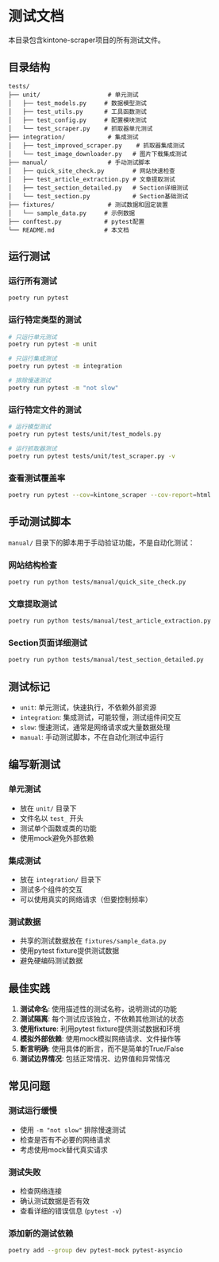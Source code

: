 # 测试文档

本目录包含kintone-scraper项目的所有测试文件。

## 目录结构

```
tests/
├── unit/                   # 单元测试
│   ├── test_models.py     # 数据模型测试
│   ├── test_utils.py      # 工具函数测试
│   ├── test_config.py     # 配置模块测试
│   └── test_scraper.py    # 抓取器单元测试
├── integration/            # 集成测试
│   ├── test_improved_scraper.py    # 抓取器集成测试
│   └── test_image_downloader.py   # 图片下载集成测试
├── manual/                 # 手动测试脚本
│   ├── quick_site_check.py        # 网站快速检查
│   ├── test_article_extraction.py # 文章提取测试
│   ├── test_section_detailed.py   # Section详细测试
│   └── test_section.py            # Section基础测试
├── fixtures/               # 测试数据和固定装置
│   └── sample_data.py     # 示例数据
├── conftest.py            # pytest配置
└── README.md              # 本文档
```

## 运行测试

### 运行所有测试
```bash
poetry run pytest
```

### 运行特定类型的测试
```bash
# 只运行单元测试
poetry run pytest -m unit

# 只运行集成测试
poetry run pytest -m integration

# 排除慢速测试
poetry run pytest -m "not slow"
```

### 运行特定文件的测试
```bash
# 运行模型测试
poetry run pytest tests/unit/test_models.py

# 运行抓取器测试
poetry run pytest tests/unit/test_scraper.py -v
```

### 查看测试覆盖率
```bash
poetry run pytest --cov=kintone_scraper --cov-report=html
```

## 手动测试脚本

`manual/` 目录下的脚本用于手动验证功能，不是自动化测试：

### 网站结构检查
```bash
poetry run python tests/manual/quick_site_check.py
```

### 文章提取测试
```bash
poetry run python tests/manual/test_article_extraction.py
```

### Section页面详细测试
```bash
poetry run python tests/manual/test_section_detailed.py
```

## 测试标记

- `unit`: 单元测试，快速执行，不依赖外部资源
- `integration`: 集成测试，可能较慢，测试组件间交互
- `slow`: 慢速测试，通常是网络请求或大量数据处理
- `manual`: 手动测试脚本，不在自动化测试中运行

## 编写新测试

### 单元测试
- 放在 `unit/` 目录下
- 文件名以 `test_` 开头
- 测试单个函数或类的功能
- 使用mock避免外部依赖

### 集成测试
- 放在 `integration/` 目录下
- 测试多个组件的交互
- 可以使用真实的网络请求（但要控制频率）

### 测试数据
- 共享的测试数据放在 `fixtures/sample_data.py`
- 使用pytest fixture提供测试数据
- 避免硬编码测试数据

## 最佳实践

1. **测试命名**: 使用描述性的测试名称，说明测试的功能
2. **测试隔离**: 每个测试应该独立，不依赖其他测试的状态
3. **使用fixture**: 利用pytest fixture提供测试数据和环境
4. **模拟外部依赖**: 使用mock模拟网络请求、文件操作等
5. **断言明确**: 使用具体的断言，而不是简单的True/False
6. **测试边界情况**: 包括正常情况、边界值和异常情况

## 常见问题

### 测试运行缓慢
- 使用 `-m "not slow"` 排除慢速测试
- 检查是否有不必要的网络请求
- 考虑使用mock替代真实请求

### 测试失败
- 检查网络连接
- 确认测试数据是否有效
- 查看详细的错误信息 (`pytest -v`)

### 添加新的测试依赖
```bash
poetry add --group dev pytest-mock pytest-asyncio
```

